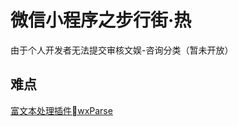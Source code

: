 # 微信小程序之步行街·热
由于个人开发者无法提交审核文娱-咨询分类（暂未开放）

## 难点
[富文本处理插件wxParse](https://github.com/icindy/wxParse)

